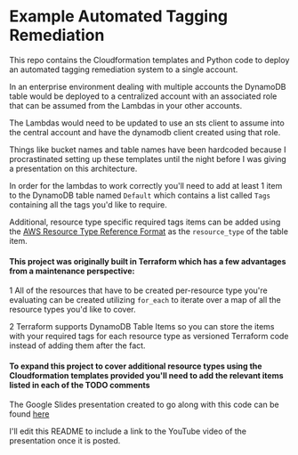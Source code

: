 # Example Automated Tagging Remediation

This repo contains the Cloudformation templates and Python code to deploy an automated tagging remediation system to a single account.

In an enterprise environment dealing with multiple accounts the DynamoDB table would be deployed to a centralized account with an associated role that can be assumed from the Lambdas in your other accounts.

The Lambdas would need to be updated to use an sts client to assume into the central account and have the dynamodb client created using that role.

Things like bucket names and table names have been hardcoded because I procrastinated setting up these templates until the night before I was giving a presentation on this architecture.

In order for the lambdas to work correctly you'll need to add at least 1 item to the DynamoDB table named `Default` which contains a list called `Tags` containing all the tags you'd like to require.

Additional, resource type specific required tags items can be added using the [AWS Resource Type Reference Format](https://docs.aws.amazon.com/AWSCloudFormation/latest/UserGuide/aws-template-resource-type-ref.html) as the `resource_type` of the table item.

#### This project was originally built in Terraform which has a few advantages from a maintenance perspective:
    
1 All of the resources that have to be created per-resource type you're evaluating can be created utilizing `for_each` to iterate over a map of all the resource types you'd like to cover.

2 Terraform supports DynamoDB Table Items so you can store the items with your required tags for each resource type as versioned Terraform code instead of adding them after the fact.

#### To expand this project to cover additional resource types using the Cloudformation templates provided you'll need to add the relevant items listed in each of the TODO comments

The Google Slides presentation created to go along with this code can be found [here](https://docs.google.com/presentation/d/11OIZ6X33kyDw1GjmgrgpIyMOSB6OAMgJW_7ijRU4KjY/edit?usp=sharing)

I'll edit this README to include a link to the YouTube video of the presentation once it is posted.